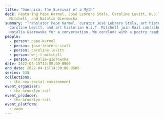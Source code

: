 ```yaml
---
title: "Guernica: The Survival of a Myth"
deck: Featuring Pepe Karmel, José Lebrero Stals, Caroline Levitt, W.J.T.
  Mitchell, and Natalia Gierowska
summary: "Translator Pepe Karmel, curator José Lebrero Stals, art historian
  Caroline Levitt, and art historian W.J.T. Mitchell join Rail contributor
  Natalia Gierowska for a conversation. We conclude with a poetry reading. "
people:
  - person: pepe-karmel
  - person: jose-lebrero-stals
  - person: caroline-levitt
  - person: w-j-t-mitchell
  - person: natalia-gierowska
date: 2022-04-15T13:00:00-0500
end_date: 2022-04-15T14:30:00-0500
series: 539
collections:
  - the-new-social-environment
event_organizer:
  - the-brooklyn-rail
event_producer:
  - the-brooklyn-rail
event_platform:
  - zoom
---
```

